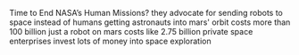  Time to End NASA’s Human Missions?
	 they advocate for sending robots to space instead of humans
		 getting astronauts into mars' orbit costs more than 100 billion
		 just a robot on mars costs like 2.75 billion
	 private space enterprises invest lots of money into space exploration